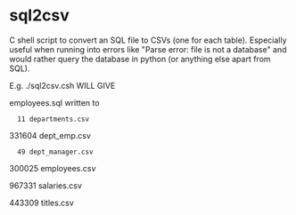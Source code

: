 # sql2csv

C shell script to convert an SQL file to CSVs (one for each table). Especially useful when running into errors like "Parse error: file is not a database" and would rather query the database in python (or anything else apart from SQL).

E.g.  ./sql2csv.csh  WILL GIVE 

employees.sql written to 

      11 departments.csv
      
  331604 dept_emp.csv
  
      49 dept_manager.csv
      
  300025 employees.csv
  
  967331 salaries.csv
  
  443309 titles.csv

